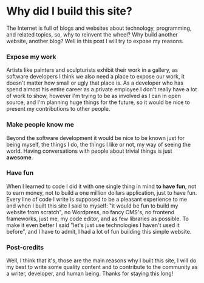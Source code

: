 # Why did I build this site?

The Internet is full of blogs and websites about technology, programming, and related topics, so, why to reinvent the wheel? Why build another website, another blog? Well in this post I will try to expose my reasons.

### Expose my work

Artists like painters and sculpturists exhibit their work in a gallery, as software developers I think we also need a place to expose our work, it doesn't matter how small or ugly that place is. As a developer who has spend almost his entire career as a private employee I don't really have a lot of work to show, however I'm trying to be as involved as I can in open source, and I'm planning huge things for the future, so it would be nice to present my contributions to other people.

### Make people know me

Beyond the software development it would be nice to be known just for being myself, the things I do, the things I like or not, my way of seeing the world. Having conversations with people about trivial things is just **awesome**.

### Have fun

When I learned to code I did it with one single thing in mind **to have fun**, not to earn money, not to build a one million dollars application, just to have fun. Every line of code I write is supposed to be a pleasant experience to me and when I built this site I said to myself: "it would be fun to build my website from scratch", no Wordpress, no fancy CMS's, no frontend frameworks, just me, my code editor, and as few libraries as possible. To make it even better I said "let's just use technologies I haven't used it before", and I have to admit, I had a lot of fun building this simple website.

### Post-credits

Well, I think that it's, those are the main reasons why I built this site, I will do my best to write some quality content and to contribute to the community as a writer, developer, and human being. Thanks for staying this long!